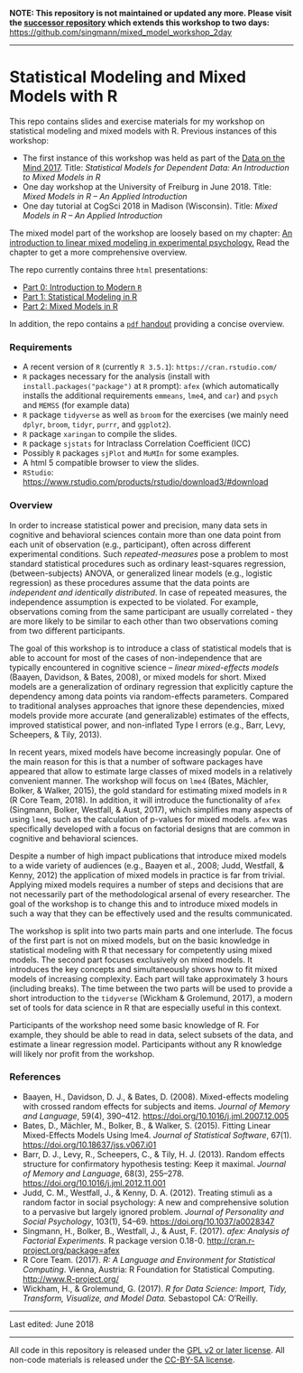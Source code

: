 
**NOTE: This repository is not maintained or updated any more. Please visit the [successor repository](https://github.com/singmann/mixed_model_workshop_2day) which extends this workshop to two days:**  https://github.com/singmann/mixed_model_workshop_2day

-------------

# Statistical Modeling and Mixed Models with R

This repo contains slides and exercise materials for my workshop on statistical modeling and mixed models with R. Previous instances of this workshop:

- The first instance of this workshop was held as part of the [Data on the Mind 2017](http://www.dataonthemind.org/2017-workshop). Title: *Statistical Models for Dependent Data: An Introduction to Mixed Models in R*
- One day workshop at the University of Freiburg in June 2018. Title: *Mixed Models in R – An Applied Introduction*
- One day tutorial at CogSci 2018 in Madison (Wisconsin). Title: *Mixed Models in R – An Applied Introduction*

The mixed model part of the workshop are loosely based on my chapter: [An introduction to linear mixed modeling in experimental psychology.](http://singmann.org/download/publications/singmann_kellen-introduction-mixed-models.pdf)
Read the chapter to get a more comprehensive overview.


The repo currently contains three `html` presentations:

- [Part 0: Introduction to Modern `R`](https://htmlpreview.github.io/?https://github.com/singmann/mixed_model_workshop/blob/master/part0-introduction/introduction.html)
- [Part 1: Statistical Modeling in R](https://htmlpreview.github.io/?https://github.com/singmann/mixed_model_workshop/blob/master/part1-statistical-modeling-in-r/statistical_modeling.html)
- [Part 2: Mixed Models in R](https://htmlpreview.github.io/?https://github.com/singmann/mixed_model_workshop/blob/master/part2-mixed-models-in-r/mixed_models.html)

In addition, the repo contains a [`pdf` handout](https://github.com/singmann/mixed_model_workshop/raw/master/handout/mixed_model_handout.pdf) providing a concise overview. 

### Requirements
- A recent version of `R` (currently `R 3.5.1`): `https://cran.rstudio.com/`
- `R` packages necessary for the analysis (install with `install.packages("package")` at `R` prompt): `afex` (which automatically installs the additional requirements `emmeans`, `lme4`, and `car`) and `psych` and `MEMSS` (for example data)
- `R` package `tidyverse` as well as `broom` for the exercises (we mainly need `dplyr`, `broom`, `tidyr`, `purrr`, and `ggplot2`).
- `R` package `xaringan` to compile the slides.
- `R` package `sjstats` for Intraclass Correlation Coefficient (ICC)
- Possibly `R` packages `sjPlot` and `MuMIn` for some examples.
- A html 5 compatible browser to view the slides.
- `RStudio`: https://www.rstudio.com/products/rstudio/download3/#download

### Overview

In order to increase statistical power and precision, many data sets in cognitive and behavioral sciences contain more than one data point from each unit of observation (e.g., participant), often across different experimental conditions. Such *repeated-measures* pose a problem to most standard statistical procedures such as ordinary least-squares regression, (between-subjects) ANOVA, or generalized linear models (e.g., logistic regression) as these procedures assume that the data points are *independent and identically distributed*. In case of repeated measures, the independence assumption is expected to be violated. For example, observations coming from the same participant are usually correlated - they are more likely to be similar to each other than two observations coming from two different participants. 

The goal of this workshop is to introduce a class of statistical models that is able to account for most of the cases of non-independence that are typically encountered in cognitive science – *linear mixed-effects models* (Baayen, Davidson, & Bates, 2008), or mixed models for short. Mixed models are a generalization of ordinary regression that explicitly capture the dependency among data points via random-effects parameters.  Compared to traditional analyses approaches that ignore these dependencies, mixed models provide more accurate (and generalizable) estimates of the effects, improved statistical power, and non-inflated Type I errors (e.g., Barr, Levy, Scheepers, & Tily, 2013).

In recent years, mixed models have become increasingly popular. One of the main reason for this is that a number of software packages have appeared that allow to estimate large classes of mixed models in a relatively convenient manner. The workshop will focus on `lme4` (Bates, Mächler, Bolker, & Walker, 2015), the gold standard for estimating mixed models in `R` (R Core Team, 2018). In addition, it will introduce the functionality of `afex` (Singmann, Bolker, Westfall, & Aust, 2017), which simplifies many aspects of using `lme4`, such as the calculation of p-values for mixed models. `afex` was specifically developed with a focus on factorial designs that are common in cognitive and behavioral sciences.

Despite a number of high impact publications that introduce mixed models to a wide variety of audiences (e.g., Baayen et al., 2008; Judd, Westfall, & Kenny, 2012) the application of mixed models in practice is far from trivial. Applying mixed models requires a number of steps and decisions that are not necessarily part of the methodological arsenal of every researcher. The goal of the workshop is to change this and to introduce mixed models in such a way that they can be effectively used and the results communicated.

The workshop is split into two parts main parts and one interlude. The focus of the first part is not on mixed models, but on the basic knowledge in statistical modeling with R that necessary for competently using mixed models. The second part focuses exclusively on mixed models. It introduces the key concepts and simultaneously shows how to fit mixed models of increasing complexity. Each part will take approximately 3 hours (including breaks). The time between the two parts will be used to provide a short introduction to the `tidyverse` (Wickham & Grolemund, 2017), a modern set of tools for data science in R that are especially useful in this context.

Participants of the workshop need some basic knowledge of R. For example, they should be able to read in data, select subsets of the data, and estimate a linear regression model. Participants without any R knowledge will likely nor profit from the workshop. 

### References

- Baayen, H., Davidson, D. J., & Bates, D. (2008). Mixed-effects modeling with crossed random effects for subjects and items. *Journal of Memory and Language*, 59(4), 390–412. https://doi.org/10.1016/j.jml.2007.12.005
- Bates, D., Mächler, M., Bolker, B., & Walker, S. (2015). Fitting Linear Mixed-Effects Models Using lme4. *Journal of Statistical Software*, 67(1). https://doi.org/10.18637/jss.v067.i01
- Barr, D. J., Levy, R., Scheepers, C., & Tily, H. J. (2013). Random effects structure for confirmatory hypothesis testing: Keep it maximal. *Journal of Memory and Language*, 68(3), 255–278. https://doi.org/10.1016/j.jml.2012.11.001 
- Judd, C. M., Westfall, J., & Kenny, D. A. (2012). Treating stimuli as a random factor in social psychology: A new and comprehensive solution to a pervasive but largely ignored problem. *Journal of Personality and Social Psychology*, 103(1), 54–69. https://doi.org/10.1037/a0028347
- Singmann, H., Bolker, B., Westfall, J., & Aust, F. (2017). *afex: Analysis of Factorial Experiments.* R package version 0.18-0. http://cran.r-project.org/package=afex 
- R Core Team. (2017). *R: A Language and Environment for Statistical Computing*. Vienna, Austria: R Foundation for Statistical Computing. http://www.R-project.org/
- Wickham, H., & Grolemund, G. (2017). *R for Data Science: Import, Tidy, Transform, Visualize, and Model Data.* Sebastopol  CA: O’Reilly.

---

Last edited: June 2018

---

All code in this repository is released under the [GPL v2 or later license](https://www.gnu.org/licenses/old-licenses/gpl-2.0.en.html). All non-code materials is released under the [CC-BY-SA license](https://creativecommons.org/licenses/by-sa/4.0/).
